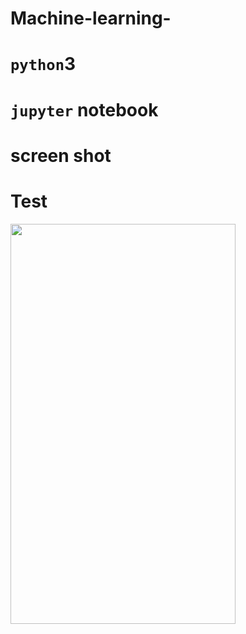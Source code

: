 # Machine-learning-
# `python`3 
# `jupyter` notebook
# screen shot
# Test

<img src="https://raw.githubusercontent.com/naman14/Hacktoberfest-Android/master/screenshots/screenshot1.png" width="360" height="640">
